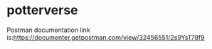 # potterverse
Postman documentation link is:https://documenter.getpostman.com/view/32456551/2s9YsT78f9
